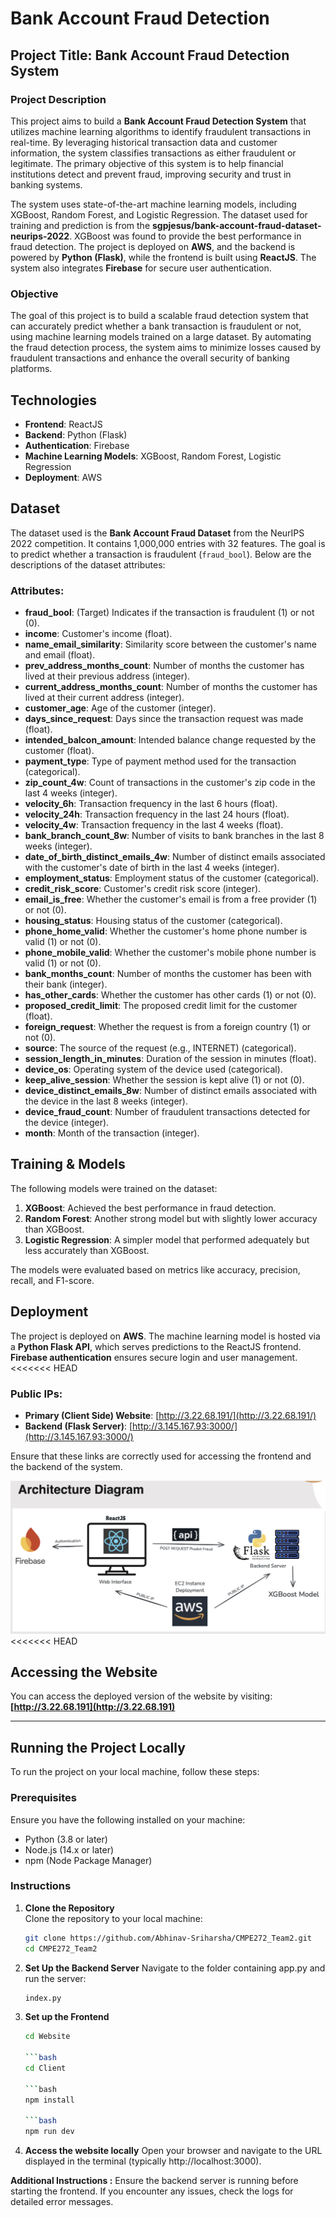 # Bank Account Fraud Detection

## Project Title: Bank Account Fraud Detection System

### Project Description

This project aims to build a **Bank Account Fraud Detection System** that utilizes machine learning algorithms to identify fraudulent transactions in real-time. By leveraging historical transaction data and customer information, the system classifies transactions as either fraudulent or legitimate. The primary objective of this system is to help financial institutions detect and prevent fraud, improving security and trust in banking systems.

The system uses state-of-the-art machine learning models, including XGBoost, Random Forest, and Logistic Regression. The dataset used for training and prediction is from the **sgpjesus/bank-account-fraud-dataset-neurips-2022**. XGBoost was found to provide the best performance in fraud detection. The project is deployed on **AWS**, and the backend is powered by **Python (Flask)**, while the frontend is built using **ReactJS**. The system also integrates **Firebase** for secure user authentication.

### Objective

The goal of this project is to build a scalable fraud detection system that can accurately predict whether a bank transaction is fraudulent or not, using machine learning models trained on a large dataset. By automating the fraud detection process, the system aims to minimize losses caused by fraudulent transactions and enhance the overall security of banking platforms.

## Technologies

- **Frontend**: ReactJS
- **Backend**: Python (Flask)
- **Authentication**: Firebase
- **Machine Learning Models**: XGBoost, Random Forest, Logistic Regression
- **Deployment**: AWS

## Dataset

The dataset used is the **Bank Account Fraud Dataset** from the NeurIPS 2022 competition. It contains 1,000,000 entries with 32 features. The goal is to predict whether a transaction is fraudulent (`fraud_bool`). Below are the descriptions of the dataset attributes:

### Attributes:

- **fraud_bool**: (Target) Indicates if the transaction is fraudulent (1) or not (0).
- **income**: Customer's income (float).
- **name_email_similarity**: Similarity score between the customer's name and email (float).
- **prev_address_months_count**: Number of months the customer has lived at their previous address (integer).
- **current_address_months_count**: Number of months the customer has lived at their current address (integer).
- **customer_age**: Age of the customer (integer).
- **days_since_request**: Days since the transaction request was made (float).
- **intended_balcon_amount**: Intended balance change requested by the customer (float).
- **payment_type**: Type of payment method used for the transaction (categorical).
- **zip_count_4w**: Count of transactions in the customer's zip code in the last 4 weeks (integer).
- **velocity_6h**: Transaction frequency in the last 6 hours (float).
- **velocity_24h**: Transaction frequency in the last 24 hours (float).
- **velocity_4w**: Transaction frequency in the last 4 weeks (float).
- **bank_branch_count_8w**: Number of visits to bank branches in the last 8 weeks (integer).
- **date_of_birth_distinct_emails_4w**: Number of distinct emails associated with the customer's date of birth in the last 4 weeks (integer).
- **employment_status**: Employment status of the customer (categorical).
- **credit_risk_score**: Customer's credit risk score (integer).
- **email_is_free**: Whether the customer's email is from a free provider (1) or not (0).
- **housing_status**: Housing status of the customer (categorical).
- **phone_home_valid**: Whether the customer's home phone number is valid (1) or not (0).
- **phone_mobile_valid**: Whether the customer's mobile phone number is valid (1) or not (0).
- **bank_months_count**: Number of months the customer has been with their bank (integer).
- **has_other_cards**: Whether the customer has other cards (1) or not (0).
- **proposed_credit_limit**: The proposed credit limit for the customer (float).
- **foreign_request**: Whether the request is from a foreign country (1) or not (0).
- **source**: The source of the request (e.g., INTERNET) (categorical).
- **session_length_in_minutes**: Duration of the session in minutes (float).
- **device_os**: Operating system of the device used (categorical).
- **keep_alive_session**: Whether the session is kept alive (1) or not (0).
- **device_distinct_emails_8w**: Number of distinct emails associated with the device in the last 8 weeks (integer).
- **device_fraud_count**: Number of fraudulent transactions detected for the device (integer).
- **month**: Month of the transaction (integer).

## Training & Models

The following models were trained on the dataset:

1. **XGBoost**: Achieved the best performance in fraud detection.
2. **Random Forest**: Another strong model but with slightly lower accuracy than XGBoost.
3. **Logistic Regression**: A simpler model that performed adequately but less accurately than XGBoost.

The models were evaluated based on metrics like accuracy, precision, recall, and F1-score.

## Deployment

The project is deployed on **AWS**. The machine learning model is hosted via a **Python Flask API**, which serves predictions to the ReactJS frontend. **Firebase authentication** ensures secure login and user management.
<<<<<<< HEAD

### Public IPs:

- **Primary (Client Side) Website**: [http://3.22.68.191/](http://3.22.68.191/)
- **Backend (Flask Server)**: [http://3.145.167.93:3000/](http://3.145.167.93:3000/)

Ensure that these links are correctly used for accessing the frontend and the backend of the system.

![Architecture Diagram](architecture_diagram.png)
<<<<<<< HEAD

## Accessing the Website

You can access the deployed version of the website by visiting:  
**[http://3.22.68.191](http://3.22.68.191)**

---

## Running the Project Locally

To run the project on your local machine, follow these steps:

### Prerequisites

Ensure you have the following installed on your machine:
- Python (3.8 or later)
- Node.js (14.x or later)
- npm (Node Package Manager)

### Instructions

1. **Clone the Repository**  
   Clone the repository to your local machine:
   ```bash
   git clone https://github.com/Abhinav-Sriharsha/CMPE272_Team2.git
   cd CMPE272_Team2

2. **Set Up the Backend Server**
   Navigate to the folder containing app.py and run the server:
   ```bash
   index.py

3. **Set up the Frontend**
   ```bash
   cd Website

   ```bash
   cd Client

   ```bash
   npm install

   ```bash
   npm run dev
   
4. **Access the website locally**
   Open your browser and navigate to the URL displayed in the terminal (typically http://localhost:3000).

**Additional Instructions :**
Ensure the backend server is running before starting the frontend.
If you encounter any issues, check the logs for detailed error messages.

